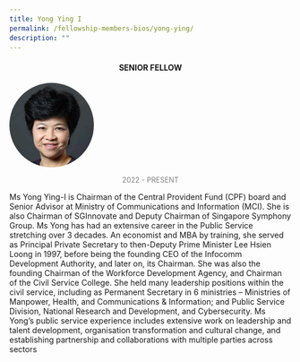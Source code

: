 ```yaml
---
title: Yong Ying I
permalink: /fellowship-members-bios/yong-ying/
description: ""
---
```

<style>
.fellow-image-pic {
	border-radius: 50%;
	height: 30% !important;
	width: 30% !important;
	}
	
fellow-img {
		text-align: center;
	}

.fellow-tenure {
	text-align: center;
	color: grey;
	font-size: 0.9em;
	}	

</style>
<h4 style="text-align:center;">SENIOR FELLOW</h4>

<div class="fellow-img">
<img class="fellow-image-pic" src="/images/FellowshipImages/ps-ying-i.jpg">
<p class="fellow-tenure">2022 - PRESENT</p>
</div>

<p>
Ms Yong Ying-I is Chairman of the Central Provident Fund (CPF) board and Senior Advisor at Ministry of Communications and Information (MCI). She is also Chairman of SGInnovate and Deputy Chairman of Singapore Symphony Group. Ms Yong has had an extensive career in the Public Service stretching over 3 decades. An economist and MBA by training, she served as Principal Private Secretary to then-Deputy Prime Minister Lee Hsien Loong in 1997, before being the founding CEO of the Infocomm Development Authority, and later on, its Chairman. She was also the founding Chairman of the Workforce Development Agency, and Chairman of the Civil Service College. She held many leadership positions within the civil service, including as Permanent Secretary in 6 ministries – Ministries of Manpower, Health, and Communications &amp; Information; and Public Service Division, National Research and Development, and Cybersecurity. Ms Yong’s public service experience includes extensive work on leadership and talent development, organisation transformation and cultural change, and establishing partnership and collaborations with multiple parties across sectors


</p>